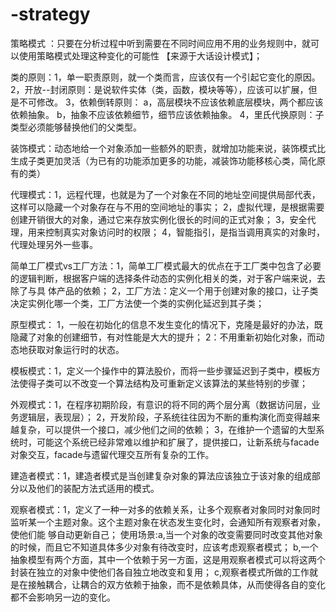 # -strategy
策略模式  ：只要在分析过程中听到需要在不同时间应用不用的业务规则中，就可以使用策略模式处理这种变化的可能性  【来源于大话设计模式】；

类的原则：1，单一职责原则，就一个类而言，应该仅有一个引起它变化的原因。
         2，开放--封闭原则：是说软件实体（类，函数，模块等等），应该可以扩展，但是不可修改。
         3，依赖倒转原则： a，高层模块不应该依赖底层模块，两个都应该依赖抽象。
                          b，抽象不应该依赖细节，细节应该依赖抽象。
         4，里氏代换原则：子类型必须能够替换他们的父类型。
         
装饰模式：动态地给一个对象添加一些额外的职责，就增加功能来说，装饰模式比生成子类更加灵活（为已有的功能添加更多的功能，减装饰功能移核心类，简化原有的类）

代理模式：1，远程代理，也就是为了一个对象在不同的地址空间提供局部代表，这样可以隐藏一个对象存在与不用的空间地址的事实；
         2，虚拟代理，是根据需要创建开销很大的对象，通过它来存放实例化很长的时间的正式对象；
         3，安全代理，用来控制真实对象访问时的权限；
         4，智能指引，是指当调用真实的对象时，代理处理另外一些事。
         
简单工厂模式vs工厂方法：1，简单工厂模式最大的优点在于工厂类中包含了必要的逻辑判断，根据客户端的选择条件动态的实例化相关的类，对于客户端来说，去除了与具                          体产品的依赖；
                      2，工厂方法：定义一个用于创建对象的接口，让子类决定实例化哪一个类，工厂方法使一个类的实例化延迟到其子类；
                      
                      
原型模式： 1，一般在初始化的信息不发生变化的情况下，克隆是最好的办法，既隐藏了对象的创建细节，有对性能是大大的提升；
          2：不用重新初始化对象，而动态地获取对象运行时的状态。
          
模板模式：1，定义一个操作中的算法股价，而将一些步骤延迟到子类中，模板方法使得子类可以不改变一个算法结构及可重新定义该算法的某些特别的步骤；

外观模式：1，在程序初期阶段，有意识的将不同的两个层分离（数据访问层，业务逻辑层，表现层）；
         2，开发阶段，子系统往往因为不断的重构演化而变得越来越复杂，可以提供一个接口，减少他们之间的依赖；
         3，在维护一个遗留的大型系统时，可能这个系统已经非常难以维护和扩展了，提供接口，让新系统与facade对象交互，facade与遗留代理交互所有复杂的工作。
         
建造者模式：1，建造者模式是当创建复杂对象的算法应该独立于该对象的组成部分以及他们的装配方法式适用的模式。

观察者模式：1，定义了一种一对多的依赖关系，让多个观察者对象同时对象同时监听某一个主题对象。这个主题对象在状态发生变化时，会通知所有观察者对象，使他们能              够自动更新自己；
           使用场景:a,当一个对象的改变需要同时改变其他对象的时候，而且它不知道具体多少对象有待改变时，应该考虑观察者模式；
                   b,一个抽象模型有两个方面，其中一个依赖于另一方面，这是用观察者模式可以将这两个封装在独立的对象中使他们各自独立地改变和复用；
                   c,观察者模式所做的工作就是在接触耦合，让耦合的双方依赖于抽象，而不是依赖具体，从而使得各自的变化都不会影响另一边的变化。 
